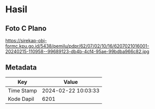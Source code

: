 # Hasil

## Foto C Plano

https://sirekap-obj-formc.kpu.go.id/5438/pemilu/pdpr/62/07/02/10/16/6207021016001-20240215-110958--99689123-db4b-4cf4-95ae-99bdba966c82.jpg


## Metadata

| Key        | Value               |
| ---------- | ------------------- |
| Time Stamp | 2024-02-22 10:03:33 |
| Kode Dapil | 6201                |



